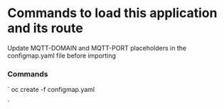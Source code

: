 # Commands to load this application and its route

Update MQTT-DOMAIN and MQTT-PORT placeholders in the configmap.yaml file before importing

 
### Commands

`
oc create -f configmap.yaml

`
 
